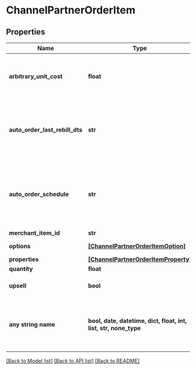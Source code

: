 # ChannelPartnerOrderItem


## Properties
Name | Type | Description | Notes
------------ | ------------- | ------------- | -------------
**arbitrary_unit_cost** | **float** | Arbitrary unit cost for this item that differs from the listed price | [optional] 
**auto_order_last_rebill_dts** | **str** | Optional date/time of the last rebill if this item is part of an auto (recurring) order | [optional] 
**auto_order_schedule** | **str** | The frequency schedule for this item if this item is part of an auto (recurring) order | [optional] 
**merchant_item_id** | **str** | Item ID | [optional] 
**options** | [**[ChannelPartnerOrderItemOption]**](ChannelPartnerOrderItemOption.md) | Item options | [optional] 
**properties** | [**[ChannelPartnerOrderItemProperty]**](ChannelPartnerOrderItemProperty.md) | Properties | [optional] 
**quantity** | **float** | Quantity | [optional] 
**upsell** | **bool** | True if this item was an upsell item. | [optional] 
**any string name** | **bool, date, datetime, dict, float, int, list, str, none_type** | any string name can be used but the value must be the correct type | [optional]

[[Back to Model list]](../README.md#documentation-for-models) [[Back to API list]](../README.md#documentation-for-api-endpoints) [[Back to README]](../README.md)


